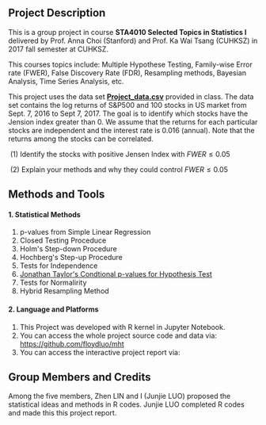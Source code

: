 ## Project Description

This is a group project in course **STA4010 Selected Topics in Statistics I** delivered by Prof. Anna Choi (Stanford) and Prof. Ka Wai Tsang (CUHKSZ) in 2017 fall semester at CUHKSZ.

This courses topics include: Multiple Hypothese Testing, Family-wise Error rate (FWER), False Discovery Rate (FDR), Resampling methods, Bayesian Analysis, Time Series Analysis, etc.

This project uses the data set [**Project_data.csv**](https://github.com/floydluo/mht/blob/master/Project_data.csv) provided in class. The data set contains the log returns of S&P500 and 100 stocks in US market from Sept. 7, 2016 to Sept 7, 2017. The goal is to identify which stocks have the Jension index greater than 0. We assume that the returns for each particular stocks are independent and the interest rate is 0.016 (annual). Note that the returns among the stocks can be correlated.

​	(1) Identify the stocks with positive Jensen Index with $FWER \leq 0.05$

​	(2) Explain your methods and why they could control $FWER \leq 0.05$

## Methods and Tools

#### 1. Statistical Methods

1. p-values from Simple Linear Regression 
2. Closed Testing Proceduce
3. Holm's Step-down Procedure
4. Hochberg's Step-up Procedure
5. Tests for Independence
6. [Jonathan Taylor's Condtional p-values for Hypothesis Test](https://pdfs.semanticscholar.org/f775/729a65da59b2e503cb2e7479f9a2a681fa51.pdf)
7. Tests for Normalirity
8. Hybrid Resampling Method

#### 2. Language and Platforms

1. This Project was developed with R​ kernel in Jupyter Notebook. 
2. You can access the whole project source code and data via: https://github.com/floydluo/mht
3. You can access the interactive project report via: 

## Group Members and Credits

Among the five members, Zhen LIN and I (Junjie LUO) proposed the statistical ideas and methods in R codes. Junjie LUO completed R codes and made this this project report.